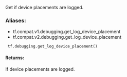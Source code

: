 Get if device placements are logged.
### Aliases:
- tf.compat.v1.debugging.get_log_device_placement
- tf.compat.v2.debugging.get_log_device_placement

```
 tf.debugging.get_log_device_placement()
```
#### Returns:
If device placements are logged.

